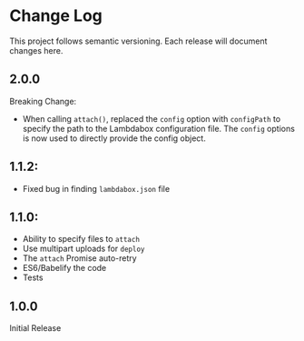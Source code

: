 # Change Log

This project follows semantic versioning.  Each release will document changes here.

## 2.0.0
Breaking Change:
- When calling `attach()`, replaced the `config` option with `configPath`
to specify the path to the Lambdabox configuration file.  The `config` options
is now used to directly provide the config object.

## 1.1.2:

- Fixed bug in finding `lambdabox.json` file

## 1.1.0:

- Ability to specify files to `attach`
- Use multipart uploads for `deploy`
- The `attach` Promise auto-retry
- ES6/Babelify the code
- Tests


## 1.0.0

Initial Release

